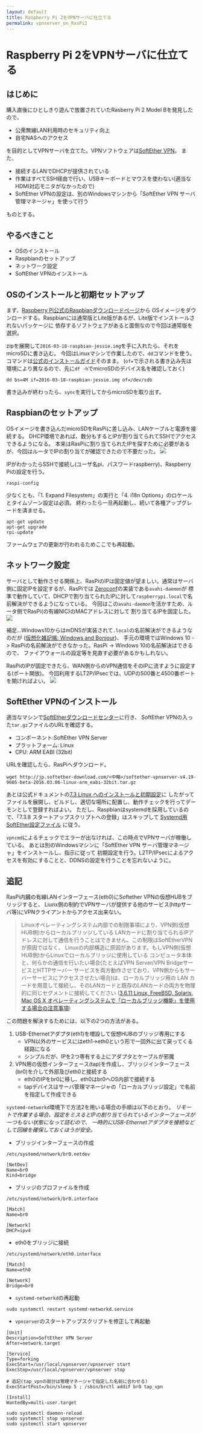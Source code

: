 ```yaml
---
layout: default
title: Raspberry Pi 2をVPNサーバに仕立てる
permalink: vpnserver_on_RasPi2
---
```


Raspberry Pi 2をVPNサーバに仕立てる
====

はじめに
----

購入直後にひとしきり遊んで放置されていたRasberry Pi 2 Model Bを発見したので、

* 公衆無線LAN利用時のセキュリティ向上
* 自宅NASへのアクセス

を目的としてVPNサーバを立てた。VPNソフトウェアは[SoftEther VPN](https://ja.softether.org/)。
また、

* 接続するLANでDHCPが提供されている
* 作業はすべてSSH経由で行い、USBキーボードとマウスを使わない(適当なHDMI対応モニタがなかったので)
* SoftEther VPNの設定は、別のWindowsマシンから「SoftEther VPN サーバ管理マネージャ」を使って行う

ものとする。

やるべきこと
----

* OSのインストール
* Raspbianのセットアップ
* ネットワーク設定
* SoftEther VPNのインストール

OSのインストールと初期セットアップ
----

まず、[Raspberry Pi公式のRaspbianダウンロードページ](https://www.raspberrypi.org/downloads/raspbian/)から
OSイメージをダウンロードする。Raspbianには通常版とLite版があるが、Lite版でインストールされないパッケージに
依存するソフトウェアがあると面倒なので今回は通常版を選択。

zipを展開して`2016-03-18-raspbian-jessie.img`を手に入れたら、それをmicroSDに書き込む。
今回はLinuxマシンで作業したので、`dd`コマンドを使う。
コマンドは[公式のインストールガイド](https://www.raspberrypi.org/documentation/installation/installing-images/linux.md)そのまま。
(`of=`で示される書き込み先は環境により異なるので、先に`df -h`でmicroSDのデバイス名を確認しておく)

    dd bs=4M if=2016-03-18-raspbian-jessie.img of=/dev/sdb

書き込みが終わったら、`sync`を実行してからmicroSDを取り出す。

Raspbianのセットアップ
----

OSイメージを書き込んだmicroSDをRasPiに差し込み、LANケーブルと電源を接続する。
DHCP環境であれば、数分もするとIPが割り当てられてSSHでアクセスできるようになる。
本来はRasPiに割り当てられたIPを探すために必要があるが、今回はルータでIPの割り当てが確認できたので不要だった。
![](/assets/images/2016-04-11_vpnserver_on_RasPi2/netmap.jpg)  

IPがわかったらSSHで接続し(ユーザ名pi、パスワードraspberry)、Raspberry Piの設定を行う。

    raspi-config

少なくとも、「1. Expand Filesystem」の実行と「4. i18n Options」のロケールとタイムゾーン設定は必須。
終わったら一旦再起動し、続いて各種アップグレードを済ませる。

    apt-get update
    apt-get upgrade
    rpi-update

ファームウェアの更新が行われるためここでも再起動。


ネットワーク設定
----

サーバとして動作させる関係上、RasPiのIPは固定値が望ましい。通常はサーバ側に固定IPを設定するが、RasPiでは
[Zeroconf](https://ja.wikipedia.org/wiki/Zeroconf)の実装である`avahi-daemon`が
標準で動作していて、DHCPで割り当てられたIPに対して`raspberrypi.local`で名前解決ができるようになっている。
今回はこの`avahi-daemon`を活かすため、ルータ側でRasPi(の有線NIC)のMACアドレスに対して
割り当てるIPを固定した。
![](/assets/images/2016-04-11_vpnserver_on_RasPi2/dhcp.jpg)  

補足…Windows10からはmDNSが実装されて`.local`の名前解決ができるようなのだが
([仮想化雑記帳: Windows and Bonjour](http://virtnote.blogspot.jp/2015/06/windows-10-and-bonjour.html))、
手元の環境ではWindows 10 -> RasPiの名前解決ができなかった。RasPi -> Windows 10の名前解決はできるので、
ファイアウォールの設定等を見直す必要があるかもしれない。

RasPiのIPが固定できたら、WAN側からのVPN通信をそのIPに流すように設定する(ポート開放)。
今回利用するLT2P/IPsecでは、UDPの500番と4500番ポートを開ければよい。
![](/assets/images/2016-04-11_vpnserver_on_RasPi2/napt.jpg)  


SoftEther VPNのインストール
----

適当なマシンで[SoftEtherダウンロードセンター](http://softether-download.com/ja.aspx)に行き、
SoftEther VPNの入った`tar.gz`ファイルのURLを確認する。

* コンポーネント:SoftEther VPN Server
* プラットフォーム: Linux
* CPU: ARM EABI (32bit)

URLを確認したら、RasPiへダウンロード。
```
wget http://jp.softether-download.com/<中略>/softether-vpnserver-v4.19-9605-beta-2016.03.06-linux-arm_eabi-32bit.tar.gz
```
あとは公式ドキュメントの[7.3 Linux へのインストールと初期設定](https://ja.softether.org/4-docs/1-manual/7/7.3)に
したがってファイルを展開し、ビルドし、適切な場所に配置し、動作チェックを行ってデーモンとして登録すればよい。
ただし、Raspbianはsystemdを採用しているので、「7.3.8 スタートアップスクリプトへの登録」はスキップして
[Systemd用SoftEther設定ファイル](http://blog.204504byse.info/wiki.cgi?page=Systemd%CD%D1SoftEther%C0%DF%C4%EA%A5%D5%A5%A1%A5%A4%A5%EB)
に従う。

`vpncmd`によるチェックでエラーが出なければ、この時点でVPNサーバが稼働している。
あとは別のWindowsマシンに「SoftEther VPN サーバ管理マネージャ」をインストールし、指示に従って
初期設定を行う。L2TP/IPsecによるアクセスを有効にすることと、DDNSの設定を行うことを忘れないように。

追記
----

RasPi内臓の有線LANインターフェース(eth0)にSoftether VPNの仮想HUBをブリッジすると、
Liunx側の制約でVPNサーバが提供する他のサービス(httpサーバ等)にVPNクライアントからアクセス出来ない。

>Linuxオペレーティングシステム内部での制限事項により、VPN側(仮想HUB側)からローカルブリッジしている
>LANカードに割り当てられるIPアドレスに対して通信を行うことはできません。この制限はSoftEtherVPNが原因ではなく、
>Linuxの内部構造に原因があります。もしVPN側(仮想HUB側)からLinuxでローカルブリッジに使用している
>コンピュータ本体と、何らかの通信を行いたい場合(たとえばVPN Server/VPN BridgeサービスとHTTPサーバー
>サービスを両方動作させており、VPN側からもサーバーサービスにアクセスさせたい場合)は、ローカルブリッジ用の
>LAN カードを用意して接続し、そのLANカードと既存のLANカードの両方を物理的に同じセグメントに接続してください
>\([3.6.11 Linux, FreeBSD, Solaris, Mac OS X オペレーティングシステムで「ローカルブリッジ機能」を使用する場合の注意事項](https://ja.softether.org/4-docs/1-manual/3/3.6)\)

この問題を解決するためには、以下の2つの方法がある。

1. USB-Ethernetアダプタ(eth1)を増設して仮想HUBのブリッジ専用にする
    + VPN以外のサービスにはeth1→eth0という形で一回外に出て戻ってくる経路になる
    + シンプルだが、IPを2つ専有する上にアダプタとケーブルが邪魔
2. VPN用の仮想インターフェース(tap)を作成し、ブリッジインターフェース(br0)を介して外部及びeth0と接続する
    + eth0のIPをbr0に移し、eth0はbr0へOS内部で接続する
    + tapデバイスはサーバ管理マネージャの「ローカルブリッジ設定」で名前を指定して作成できる

`systemd-networkd`環境下で方法2を用いる場合の手順は以下のとおり。
*リモートで作業する場合、設定をミスるとIPの割り当てられているインターフェースが一つもない状態になって詰むので、*
*一時的にUSB-Ethernetアダプタを接続などして回線を確保しておくほうが安全。*

* ブリッジインターフェースの作成

```
/etc/systemd/network/br0.netdev
```
```
[NetDev]
Name=br0
Kind=bridge
```

* ブリッジのプロファイルを作成

```
/etc/systemd/network/br0.interface
```
```
[Match]
Name=br0

[Network]
DHCP=ipv4
```

* eth0をブリッジに接続

```
/etc/systemd/network/eth0.interface
```
```
[Match]
Name=eth0

[Network]
Bridge=br0
```

* `systemd-networkd`の再起動

```
sudo systemctl restart systemd-networkd.service
```

* `vpnserver`のスタートアップスクリプトを修正して再起動

```
[Unit]
Description=SoftEther VPN Server
After=network.target

[Service]
Type=forking
ExecStart=/usr/local/vpnserver/vpnserver start
ExecStop=/usr/local/vpnserver/vpnserver stop

# 追記(tap_vpnの部分は管理マネージャで指定した名前に合わせる)
ExecStartPost=/bin/sleep 5 ; /sbin/brctl addif br0 tap_vpn

[Install]
WantedBy=multi-user.target
```
```
sudo systemctl daemon-reload
sudo systemctl stop vpnserver
sudo systemctl start vpnserver
```
